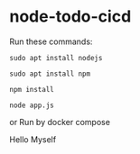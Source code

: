 # node-todo-cicd

Run these commands:


`sudo apt install nodejs`


`sudo apt install npm`


`npm install`

`node app.js`

or Run by docker compose

Hello Myself

